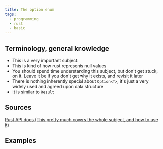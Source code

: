 ```yaml
---
title: The option enum
tags:
  - programming
  - rust
  - basic
---
```

Terminology, general knowledge
---
- This is a very important subject.
- This is kind of how rust represents null values
- You should spend time understanding this subject, but don't get stuck, on it. Leave it be if you don't get why it exists, and revisit it later
- There is nothing inherently special about `Option<T>`, it's just a very widely used and agreed upon data structure
- It is similar to `Result`

Sources
---
[Rust API docs (This pretty much covers the whole subject, and how to use it)](https://doc.rust-lang.org/std/option/)


Examples
---

